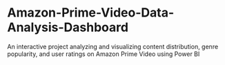 # Amazon-Prime-Video-Data-Analysis-Dashboard
 An interactive project analyzing and visualizing content distribution, genre popularity, and user ratings on Amazon Prime Video using Power BI
